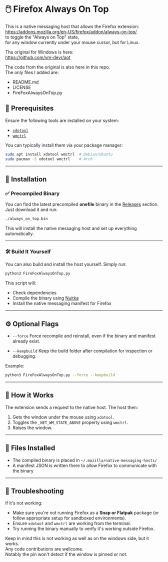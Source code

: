 # 🖱️ Firefox Always On Top

This is a native messaging host that allows the Firefox extension:  
https://addons.mozilla.org/en-US/firefox/addon/always-on-top/  
to toggle the "Always on Top" state,  
for any window currently under your mouse cursor, but for Linux.

The original for Windows is here:  
https://github.com/vm-devr/aot

The code from the original is also here in this repo.  
The only files I added are:
- README.md
- LICENSE
- FireFoxAlwaysOnTop.py

## 🔧 Prerequisites

Ensure the following tools are installed on your system:

- [`xdotool`](https://github.com/jordansissel/xdotool)
- [`wmctrl`](https://gitlab.com/rstankov/wmctrl)

You can typically install them via your package manager:

```bash
sudo apt install xdotool wmctrl  # Debian/Ubuntu
sudo pacman -S xdotool wmctrl    # Arch
````

---

## 🚀 Installation

### ✅ Precompiled Binary

You can find the latest precompiled **onefile** binary in the [Releases](https://codeberg.org/marvin1099/FireFoxAlwaysOnTop) section.  
Just download it and run:

```bash
./always_on_top.bin
```

This will install the native messaging host and set up everything automatically.

---

### 🛠️ Build It Yourself

You can also build and install the host yourself. Simply run:

```bash
python3 FireFoxAlwaysOnTop.py
```

This script will:

* Check dependencies
* Compile the binary using [Nuitka](https://nuitka.net/)
* Install the native messaging manifest for Firefox

---

## ⚙️ Optional Flags

* `--force`
  Force recompile and reinstall, even if the binary and manifest already exist.

* `--keepbuild`
  Keep the build folder after compilation for inspection or debugging.

Example:

```bash
python3 FireFoxAlwaysOnTop.py --force --keepbuild
```

---

## 🧪 How it Works

The extension sends a request to the native host. The host then:

1. Gets the window under the mouse using `xdotool`.
2. Toggles the `_NET_WM_STATE_ABOVE` property using `wmctrl`.
3. Raises the window.

---

## 📁 Files Installed

* The compiled binary is placed in `~/.mozilla/native-messaging-hosts/`
* A manifest JSON is written there to allow Firefox to communicate with the binary

---

## 🐛 Troubleshooting

If it's not working:

* Make sure you're not running Firefox as a **Snap or Flatpak** package (or follow appropriate setup for sandboxed environments).
* Ensure `xdotool` and `wmctrl` are working from the terminal.
* Try running the binary manually to verify it's working outside Firefox.


Keep in mind this is not working as well as on the windows side, but it works.  
Any code contributions are wellcome.  
Notably the pin won't detect if the window is pinned or not.

